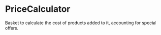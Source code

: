 # PriceCalculator
Basket to calculate the cost of products added to it, accounting for special offers.
